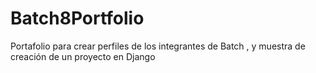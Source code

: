 # Batch8Portfolio
Portafolio para crear perfiles de los integrantes de Batch , y muestra de creación de un proyecto en Django
